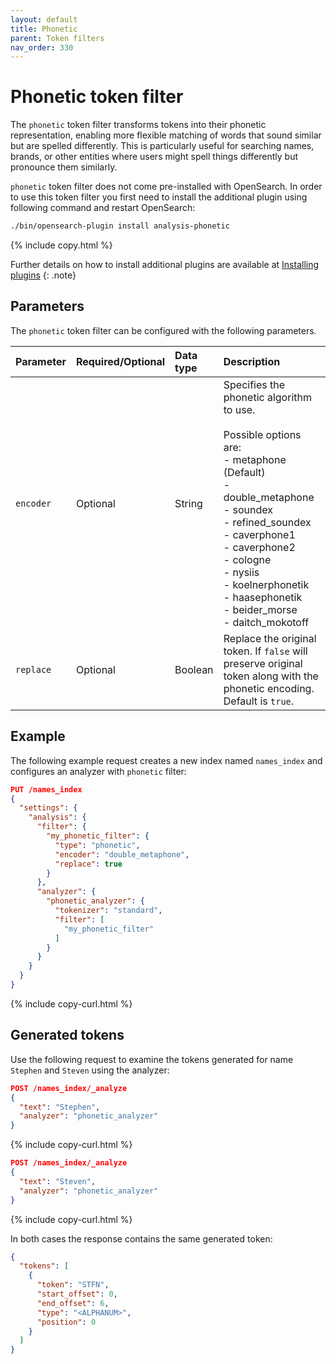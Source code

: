 ```yaml
---
layout: default
title: Phonetic
parent: Token filters
nav_order: 330
---
```


# Phonetic token filter

The `phonetic` token filter transforms tokens into their phonetic representation, enabling more flexible matching of words that sound similar but are spelled differently. This is particularly useful for searching names, brands, or other entities where users might spell things differently but pronounce them similarly.

`phonetic` token filter does not come pre-installed with OpenSearch. In order to use this token filter you first need to install the additional plugin using following command and restart OpenSearch:

```bash
./bin/opensearch-plugin install analysis-phonetic
```
{% include copy.html %}

Further details on how to install additional plugins are available at [Installing plugins]({{site.url}}{{site.baseurl}}/install-and-configure/plugins/)
{: .note}

## Parameters

The `phonetic` token filter can be configured with the following parameters.

Parameter | Required/Optional | Data type | Description
:--- | :--- | :--- | :--- 
`encoder` | Optional | String | Specifies the phonetic algorithm to use.<br><br>Possible options are:<br>- metaphone (Default)<br>- double_metaphone<br>- soundex<br>- refined_soundex<br>- caverphone1<br>- caverphone2<br>- cologne<br>- nysiis<br>- koelnerphonetik<br>- haasephonetik<br>- beider_morse<br>- daitch_mokotoff  
`replace` | Optional | Boolean | Replace the original token. If `false` will preserve original token along with the phonetic encoding. Default is `true`.


## Example

The following example request creates a new index named `names_index` and configures an analyzer with `phonetic` filter:

```json
PUT /names_index
{
  "settings": {
    "analysis": {
      "filter": {
        "my_phonetic_filter": {
          "type": "phonetic",
          "encoder": "double_metaphone",
          "replace": true
        }
      },
      "analyzer": {
        "phonetic_analyzer": {
          "tokenizer": "standard",
          "filter": [
            "my_phonetic_filter"
          ]
        }
      }
    }
  }
}
```
{% include copy-curl.html %}

## Generated tokens

Use the following request to examine the tokens generated for name `Stephen` and `Steven` using the analyzer:

```json
POST /names_index/_analyze
{
  "text": "Stephen",
  "analyzer": "phonetic_analyzer"
}
```
{% include copy-curl.html %}

```json
POST /names_index/_analyze
{
  "text": "Steven",
  "analyzer": "phonetic_analyzer"
}
```
{% include copy-curl.html %}

In both cases the response contains the same generated token:

```json
{
  "tokens": [
    {
      "token": "STFN",
      "start_offset": 0,
      "end_offset": 6,
      "type": "<ALPHANUM>",
      "position": 0
    }
  ]
}
```
